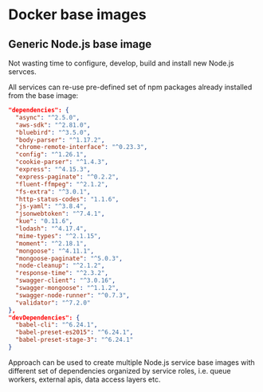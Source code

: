 # Docker base images

## Generic Node.js base image

Not wasting time to configure, develop, build and install new Node.js servces.

All services can re-use pre-defined set of npm packages already installed
from the base image:

```json
"dependencies": {
  "async": "^2.5.0",
  "aws-sdk": "^2.81.0",
  "bluebird": "^3.5.0",
  "body-parser": "^1.17.2",
  "chrome-remote-interface": "^0.23.3",
  "config": "^1.26.1",
  "cookie-parser": "^1.4.3",
  "express": "^4.15.3",
  "express-paginate": "^0.2.2",
  "fluent-ffmpeg": "^2.1.2",
  "fs-extra": "^3.0.1",
  "http-status-codes": "1.1.6",
  "js-yaml": "^3.8.4",
  "jsonwebtoken": "^7.4.1",
  "kue": "0.11.6",
  "lodash": "^4.17.4",
  "mime-types": "^2.1.15",
  "moment": "^2.18.1",
  "mongoose": "^4.11.1",
  "mongoose-paginate": "^5.0.3",
  "node-cleanup": "^2.1.2",
  "response-time": "^2.3.2",
  "swagger-client": "^3.0.16",
  "swagger-mongoose": "^1.1.2",
  "swagger-node-runner": "^0.7.3",
  "validator": "^7.2.0"
},
"devDependencies": {
  "babel-cli": "^6.24.1",
  "babel-preset-es2015": "^6.24.1",
  "babel-preset-stage-3": "^6.24.1"
}
```

Approach can be used to create multiple Node.js service base images
with different set of dependencies organized by service roles,
i.e. queue workers, external apis, data access layers etc.
